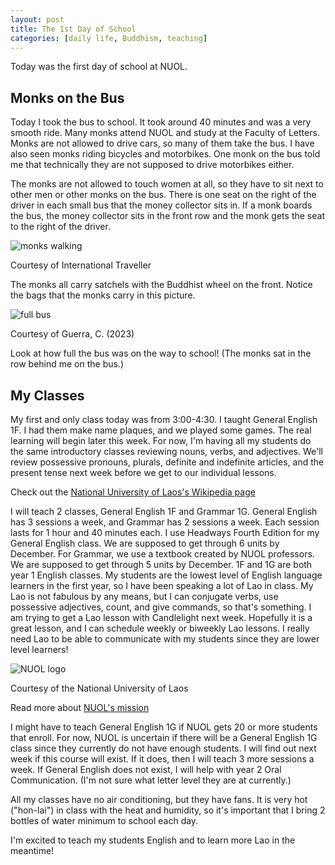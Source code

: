 ```yaml
---
layout: post
title: The 1st Day of School
categories: [daily life, Buddhism, teaching]
---
```


Today was the first day of school at NUOL.

## Monks on the Bus

Today I took the bus to school. It took around 40 minutes and was a very smooth ride. Many monks attend NUOL and study at the Faculty of Letters. Monks are not allowed to drive cars, so many of them take the bus. I have also seen monks riding bicycles and motorbikes. One monk on the bus told me that technically they are not supposed to drive motorbikes either. 

The monks are not allowed to touch women at all, so they have to sit next to other men or other monks on the bus. There is one seat on the right of the driver in each small bus that the money collector sits in. If a monk boards the bus, the money collector sits in the front row and the monk gets the seat to the right of the driver. 

![monks walking](https://s1.it.atcdn.net/wp-content/uploads/2015/04/Monks-800x600.jpg)

Courtesy of International Traveller

The monks all carry satchels with the Buddhist wheel on the front. Notice the bags that the monks carry in this picture.

![full bus](https://lh3.googleusercontent.com/pw/ADCreHd832NHuwnI-pmEP1NlUZyZEeGqOyQSTc1qr3ru8bwg-HxLEcIl84OWCQrcGBdgDsZtJVx7fLM2WpzzfChW8CcnLOloLKotsV1xaVYHKUq4nADHUvE4=w1000)

Courtesy of Guerra, C. (2023)

Look at how full the bus was on the way to school! (The monks sat in the row behind me on the bus.)

## My Classes

My first and only class today was from 3:00-4:30. I taught General English 1F. I had them make name plaques, and we played some games. The real learning will begin later this week. For now, I'm having all my students do the same introductory classes reviewing nouns, verbs, and adjectives. We'll review possessive pronouns, plurals, definite and indefinite articles, and the present tense next week before we get to our individual lessons. 

Check out the [National University of Laos's Wikipedia page](https://en.wikipedia.org/wiki/National_University_of_Laos)

I will teach 2 classes, General English 1F and Grammar 1G. General English has 3 sessions a week, and Grammar has 2 sessions a week. Each session lasts for 1 hour and 40 minutes each. I use Headways Fourth Edition for my General English class. We are supposed to get through 6 units by December. For Grammar, we use a textbook created by NUOL professors. We are supposed to get through 5 units by December. 1F and 1G are both year 1 English classes. My students are the lowest level of English language learners in the first year, so I have been speaking a lot of Lao in class. My Lao is not fabulous by any means, but I can conjugate verbs, use possessive adjectives, count, and give commands, so that's something. I am trying to get a Lao lesson with Candlelight next week. Hopefully it is a great lesson, and I can schedule weekly or biweekly Lao lessons. I really need Lao to be able to communicate with my students since they are lower level learners!

![NUOL logo](https://www.nuol.edu.la/images/nuol.png)

Courtesy of the National University of Laos

Read more about [NUOL's mission](https://www.nuol.edu.la/index.php/en/)

I might have to teach General English 1G if NUOL gets 20 or more students that enroll. For now, NUOL is uncertain if there will be a General English 1G class since they currently do not have enough students. I will find out next week if this course will exist. If it does, then I will teach 3 more sessions a week. If General English does not exist, I will help with year 2 Oral Communication. (I'm not sure what letter level they are at currently.)

All my classes have no air conditioning, but they have fans. It is very hot ("hon-lai") in class with the heat and humidity, so it's important that I bring 2 bottles of water minimum to school each day. 

I'm excited to teach my students English and to learn more Lao in the meantime!

<!-- Hello and welcome. The only purpose of this post is to greet you when your site comes alive for the first time.  
This post will demonstrate some of the more common content & elements found in posts.  
Feel free to delete this post when you are ready to publish your first post.  

Lorem ipsum dolor sit amet, consectetur adipiscing elit. Fusce bibendum neque eget nunc mattis eu sollicitudin enim tincidunt. Vestibulum lacus tortor, ultricies id dignissim ac, bibendum in velit.

## Some great heading (h2)

Proin convallis mi ac felis pharetra aliquam. Curabitur dignissim accumsan rutrum. In arcu magna, aliquet vel pretium et, molestie et arcu.


Mauris lobortis nulla et felis ullamcorper bibendum. Phasellus et hendrerit mauris. Proin eget nibh a massa vestibulum pretium. Suspendisse eu nisl a ante aliquet bibendum quis a nunc. Praesent varius interdum vehicula. Aenean risus libero, placerat at vestibulum eget, ultricies eu enim. Praesent nulla tortor, malesuada adipiscing adipiscing sollicitudin, adipiscing eget est.

## Another great heading (h2)

Lorem ipsum dolor sit amet, consectetur adipiscing elit. Fusce bibendum neque eget nunc mattis eu sollicitudin enim tincidunt. Vestibulum lacus tortor, ultricies id dignissim ac, bibendum in velit.

### Some great subheading (h3)

Proin convallis mi ac felis pharetra aliquam. Curabitur dignissim accumsan rutrum. In arcu magna, aliquet vel pretium et, molestie et arcu. Mauris lobortis nulla et felis ullamcorper bibendum.

Phasellus et hendrerit mauris. Proin eget nibh a massa vestibulum pretium. Suspendisse eu nisl a ante aliquet bibendum quis a nunc.

### Some great subheading (h3)

Praesent varius interdum vehicula. Aenean risus libero, placerat at vestibulum eget, ultricies eu enim. Praesent nulla tortor, malesuada adipiscing adipiscing sollicitudin, adipiscing eget est.

> This quote will *change* your life. It will reveal the <i>secrets</i> of the universe, and all the wonders of humanity. Don't <em>misuse</em> it.

Lorem ipsum dolor sit amet, consectetur adipiscing elit. Fusce bibendum neque eget nunc mattis eu sollicitudin enim tincidunt.

### Some great subheading (h3)

Vestibulum lacus tortor, ultricies id dignissim ac, bibendum in velit. Proin convallis mi ac felis pharetra aliquam. Curabitur dignissim accumsan rutrum.

In arcu magna, aliquet vel pretium et, molestie et arcu. Mauris lobortis nulla et felis ullamcorper bibendum. Phasellus et hendrerit mauris.

#### You might want a sub-subheading (h4)

In arcu magna, aliquet vel pretium et, molestie et arcu. Mauris lobortis nulla et felis ullamcorper bibendum. Phasellus et hendrerit mauris.

In arcu magna, aliquet vel pretium et, molestie et arcu. Mauris lobortis nulla et felis ullamcorper bibendum. Phasellus et hendrerit mauris.

#### But it's probably overkill (h4)

In arcu magna, aliquet vel pretium et, molestie et arcu. Mauris lobortis nulla et felis ullamcorper bibendum. Phasellus et hendrerit mauris.

##### Could be a smaller sub-heading, `pacman` (h5)

In arcu magna, aliquet vel pretium et, molestie et arcu. Mauris lobortis nulla et felis ullamcorper bibendum. Phasellus et hendrerit mauris.

###### Small yet significant sub-heading  (h6)

In arcu magna, aliquet vel pretium et, molestie et arcu. Mauris lobortis nulla et felis ullamcorper bibendum. Phasellus et hendrerit mauris.

### Highlight the code please!!

{% highlight c %}
float Q_rsqrt( float number )
{
	long i;
	float x2, y;
	const float threehalfs = 1.5F;

	x2 = number * 0.5F;
	y  = number;
	i  = * ( long * ) &y;                       // evil floating point bit level hacking
	i  = 0x5f3759df - ( i >> 1 );               // what the fuck? 
	y  = * ( float * ) &i;
	y  = y * ( threehalfs - ( x2 * y * y ) );   // 1st iteration
//	y  = y * ( threehalfs - ( x2 * y * y ) );   // 2nd iteration, this can be removed

	return y;
}
{% endhighlight %}

### Oh hai, an unordered list!!

In arcu magna, aliquet vel pretium et, molestie et arcu. Mauris lobortis nulla et felis ullamcorper bibendum. Phasellus et hendrerit mauris.

- First item, yo
- Second item, dawg
- Third item, what what?!
- Fourth item, fo sheezy my neezy

### Oh hai, an ordered list!!

In arcu magna, aliquet vel pretium et, molestie et arcu. Mauris lobortis nulla et felis ullamcorper bibendum. Phasellus et hendrerit mauris.

1. First item, yo
2. Second item, dawg
3. Third item, what what?!
4. Fourth item, fo sheezy my neezy

## Headings are cool! (h2)

Proin eget nibh a massa vestibulum pretium. Suspendisse eu nisl a ante aliquet bibendum quis a nunc. Praesent varius interdum vehicula. Aenean risus libero, placerat at vestibulum eget, ultricies eu enim. Praesent nulla tortor, malesuada adipiscing adipiscing sollicitudin, adipiscing eget est.

Praesent nulla tortor, malesuada adipiscing adipiscing sollicitudin, adipiscing eget est.

Proin eget nibh a massa vestibulum pretium. Suspendisse eu nisl a ante aliquet bibendum quis a nunc.

### Tables

Title 1               | Title 2               | Title 3               | Title 4
--------------------- | --------------------- | --------------------- | ---------------------
lorem                 | lorem ipsum           | lorem ipsum dolor     | lorem ipsum dolor sit
lorem ipsum dolor sit | lorem ipsum dolor sit | lorem ipsum dolor sit | lorem ipsum dolor sit
lorem ipsum dolor sit | lorem ipsum dolor sit | lorem ipsum dolor sit | lorem ipsum dolor sit
lorem ipsum dolor sit | lorem ipsum dolor sit | lorem ipsum dolor sit | lorem ipsum dolor sit

Title 1 | Title 2 | Title 3 | Title 4
--- | --- | --- | ---
lorem | lorem ipsum | lorem ipsum dolor | lorem ipsum dolor sit
lorem ipsum dolor sit amet | lorem ipsum dolor sit amet consectetur | lorem ipsum dolor sit amet | lorem ipsum dolor sit
lorem ipsum dolor | lorem ipsum | lorem | lorem ipsum
lorem ipsum dolor | lorem ipsum dolor sit | lorem ipsum dolor sit amet | lorem ipsum dolor sit amet consectetur -->
